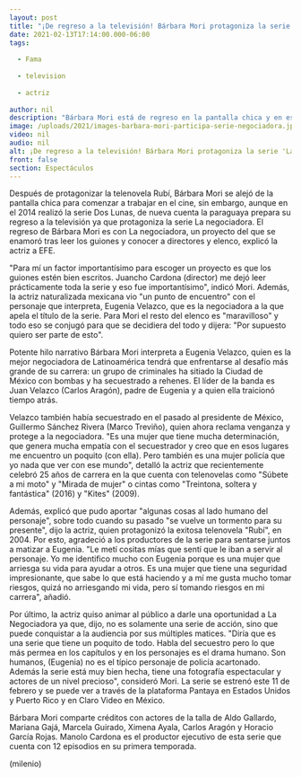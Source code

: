 ```yaml
---
layout: post
title: "¡De regreso a la televisión! Bárbara Mori protagoniza la serie 'La negociadora'"
date: 2021-02-13T17:14:00.000-06:00
tags:
  
  - Fama
  
  - television
  
  - actriz
  
author: nil
description: "Bárbara Mori está de regreso en la pantalla chica y en esta ocasión la actriz protagoniza la serie La negociadora. "
image: /uploads/2021/images-barbara-mori-participa-serie-negociadora.jpg
video: nil
audio: nil
alt: ¡De regreso a la televisión! Bárbara Mori protagoniza la serie 'La negociadora'
front: false
section: Espectáculos
---
```


Después de protagonizar la telenovela Rubí, Bárbara Mori se alejó de la pantalla chica para comenzar a trabajar en el cine, sin embargo, aunque en el 2014 realizó la serie Dos Lunas, de nueva cuenta la paraguaya prepara su regreso a la televisión ya que protagoniza la serie La negociadora. El regreso de Bárbara Mori es con La negociadora, un proyecto del que se enamoró tras leer los guiones y conocer a directores y elenco, explicó la actriz a EFE. 

"Para mí un factor importantísimo para escoger un proyecto es que los guiones estén bien escritos. Juancho Cardona (director) me dejó leer prácticamente toda la serie y eso fue importantísimo", indicó Mori. Además, la actriz naturalizada mexicana vio "un punto de encuentro" con el personaje que interpreta, Eugenia Velazco, que es la negociadora a la que apela el título de la serie. Para Mori el resto del elenco es "maravilloso" y todo eso se conjugó para que se decidiera del todo y dijera: "Por supuesto quiero ser parte de esto". 

Potente hilo narrativo Bárbara Mori interpreta a Eugenia Velazco, quien es la mejor negociadora de Latinoamérica tendrá que enfrentarse al desafío más grande de su carrera: un grupo de criminales ha sitiado la Ciudad de México con bombas y ha secuestrado a rehenes. El líder de la banda es Juan Velazco (Carlos Aragón), padre de Eugenia y a quien ella traicionó tiempo atrás. 

Velazco también había secuestrado en el pasado al presidente de México, Guillermo Sánchez Rivera (Marco Treviño), quien ahora reclama venganza y protege a la negociadora. "Es una mujer que tiene mucha determinación, que genera mucha empatía con el secuestrador y creo que en esos lugares me encuentro un poquito (con ella). Pero también es una mujer policía que yo nada que ver con ese mundo", detalló la actriz que recientemente celebró 25 años de carrera en la que cuenta con telenovelas como "Súbete a mi moto" y "Mirada de mujer" o cintas como "Treintona, soltera y fantástica" (2016) y "Kites" (2009). 

Además, explicó que pudo aportar "algunas cosas al lado humano del personaje", sobre todo cuando su pasado "se vuelve un tormento para su presente", dijo la actriz, quien protagonizó la exitosa telenovela "Rubí", en 2004. Por esto, agradeció a los productores de la serie para sentarse juntos a matizar a Eugenia. "Le metí cositas mías que sentí que le iban a servir al personaje. Yo me identifico mucho con Eugenia porque es una mujer que arriesga su vida para ayudar a otros. Es una mujer que tiene una seguridad impresionante, que sabe lo que está haciendo y a mí me gusta mucho tomar riesgos, quizá no arriesgando mi vida, pero sí tomando riesgos en mi carrera", añadió. 

Por último, la actriz quiso animar al público a darle una oportunidad a La Negociadora ya que, dijo, no es solamente una serie de acción, sino que puede conquistar a la audiencia por sus múltiples matices. 
"Diría que es una serie que tiene un poquito de todo. Habla del secuestro pero lo que más permea en los capítulos y en los personajes es el drama humano. Son humanos, (Eugenia) no es el típico personaje de policía acartonado. Además la serie está muy bien hecha, tiene una fotografía espectacular y actores de un nivel precioso", consideró Mori. 
La serie se estrenó este 11 de febrero y se puede ver a través de la plataforma Pantaya en Estados Unidos y Puerto Rico y en Claro Video en México. 

Bárbara Mori comparte créditos con actores de la talla de Aldo Gallardo, Mariana Gajá, Marcela Guirado, Ximena Ayala, Carlos Aragón y Horacio García Rojas. Manolo Cardona es el productor ejecutivo de esta serie que cuenta con 12 episodios en su primera temporada.

(milenio)